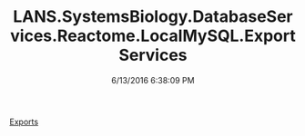 ﻿---
title: LANS.SystemsBiology.DatabaseServices.Reactome.LocalMySQL.ExportServices
date: 6/13/2016 6:38:09 PM
---

[Exports](T-LANS.SystemsBiology.DatabaseServices.Reactome.LocalMySQL.ExportServices.Exports.html)

